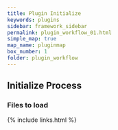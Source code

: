 ```yaml
---
title: Plugin Initialize
keywords: plugins
sidebar: framework_sidebar
permalink: plugin_workflow_01.html
simple_map: true
map_name: pluginmap
box_number: 1
folder: plugin_workflow
---
```


## Initialize Process

### Files to load

{% include links.html %}

